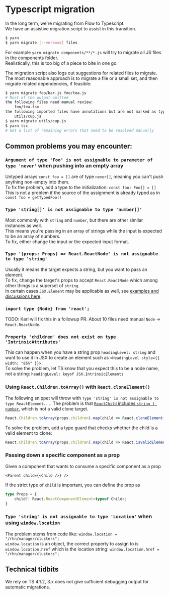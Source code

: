 # Typescript migration

In the long term, we're migrating from Flow to Typescript.  
We have an assistive migration script to assist in this transition.  

```sh
$ yarn
$ yarn migrate [--verbose] files
```

For example `yarn migrate components/**/*.js` will try to migrate all JS files in the components folder.  
Realistically, this is too big of a piece to bite in one go.  

The migration script also logs out suggestions for related files to migrate.  
The most reasonable approach is to migrate a file or a small set, and then migrate related dependencies, if feasible:  

```sh
$ yarn migrate foo/bar.js foo/tea.js
# Most of the output omitted
the following files need manual review:
	foo/tea.tsx
the following imported files have annotations but are not marked as typed:
	utils/cup.js
$ yarn migrate utils/cup.js
$ yarn tsc
# Get a list of remaining errors that need to be resolved manually
```

## Common problems you may encounter:

### `Argument of type 'Foo' is not assignable to parameter of type 'never'` when pushing into an empty array

Untyped arrays `const foo = []` are of type `never[]`, meaning you can't push anything non-empty into them.  
To fix the problem, add a type to the initialization: `const foo: Foo[] = []`  
This is not a problem if the source of the assignment is already typed as in `const foo = getTypedFoo()`

### `Type 'string[]' is not assignable to type 'number[]'`

Most commonly with `string` and `number`, but there are other similar instances as well.  
This means you're passing in an array of strings while the input is expected to be an array of numbers.  
To fix, either change the input or the expected input format.  

### `Type '(props: Props) => React.ReactNode' is not assignable to type 'string'`  

Usually it means the target expects a string, but you want to pass an element.  
To fix, change the target's props to accept `React.ReactNode` which among other things is a superset of `string`.  
In certain cases `JSX.Element` may be applicable as well, see [examples and discussions here](https://github.com/typescript-cheatsheets/react#useful-react-prop-type-examples).  

### `import type {Node} from 'react';`

TODO: Karl will fix this in a followup PR. About 10 files need manual `Node` -> `React.ReactNode`.

### `Property 'children' does not exist on type 'IntrinsicAttributes'`

This can happen when you have a string prop `headingLevel: string` and want to use it in JSX to create an element such as `<HeadingLevel style={{ width: "85%" }}>`.  
To solve the problem, let TS know that you expect this to be a node name, not a string: `headingLevel: keyof JSX.IntrinsicElements`

### Using `React.Children.toArray()` with `React.cloneElement()`  

The following snippet will throw with `Type 'string' is not assignable to type ReactElement...`. The problem is that [`ReactChild` includes `string | number`](https://stackoverflow.com/a/42261933/1470607), which is not a valid clone target.

```ts
React.Children.toArray(props.children).map(child => React.cloneElement(child));
```

To solve the problem, add a type guard that checks whether the child is a valid element to clone:

```ts
React.Children.toArray(props.children).map(child => React.isValidElement(child) ? React.cloneElement(child) : child);
```

### Passing down a specific component as a prop

Given a component that wants to consume a specific component as a prop

```tsx
<Parent child={<Child />} />
```

If the strict type of `child` is important, you can define the prop as 

```ts
type Props = {
	child?: React.ReactComponentElement<typeof Child>;
}
```

### `Type 'string' is not assignable to type 'Location'` when using `window.location`

The problem stems from code like: `window.location = "/rhn/manager/clusters";`  
`window.location` is an object, the correct property to assign to is `window.location.href` which is the location string: `window.location.href = "/rhn/manager/clusters";`

## Technical tidbits

We rely on TS 4.1.2, 3.x does not give sufficient debugging output for automatic migrations.  
